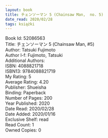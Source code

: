 ```yaml
---
layout: book
title: チェンソーマン 5 (Chainsaw Man,  no. 5)
date_read: 2020/02/28
tags: książki
---
```


Book Id: 52086563<br />
Title: チェンソーマン 5 (Chainsaw Man, #5)<br />
Author: Tatsuki Fujimoto<br />
Author l-f: Fujimoto, Tatsuki<br />
Additional Authors: <br />
ISBN: 4088821718<br />
ISBN13: 9784088821719<br />
My Rating: 5<br />
Average Rating: 4.20<br />
Publisher: Shueisha<br />
Binding: Paperback<br />
Number of Pages: 200<br />
Year Published: 2020<br />
Date Read: 2020/02/28<br />
Date Added: 2020/01/16<br />
Exclusive Shelf: read<br />
Read Count: 1<br />
Owned Copies: 0<br />


